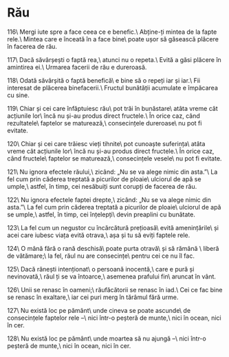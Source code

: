 Rău
====

116\\
Mergi iute spre a face ceea ce e benefic.\\
Abține-ți mintea de la fapte rele.\\
Mintea care e înceată în a face bine\\
poate ușor să găsească plăcere în facerea de rău.

117\\
Dacă săvârșești o faptă rea,\\
atunci nu o repeta.\\
Evită a găsi plăcere în amintirea ei.\\
Urmarea facerii de rău e dureroasă.

118\\
Odată săvârșită o faptă benefică\\
e bine să o repeți iar și iar.\\
Fii interesat de plăcerea binefacerii.\\
Fructul bunătății acumulate e împăcarea cu sine.

119\\
Chiar și cei care înfăptuiesc rău\\
pot trăi în bunăstare\\
atâta vreme cât acțiunile lor\\
încă nu și-au produs direct fructele.\\
În orice caz, când rezultatele\\
faptelor se maturează,\\
consecințele dureroase\\
nu pot fi evitate.

120\\
Chiar și cei care trăiesc vieți tihnite\\
pot cunoaște suferința\\
atâta vreme cât acțiunile lor\\
încă nu și-au produs direct fructele.\\
În orice caz, când fructele\\
faptelor se maturează,\\
consecințele vesele\\
nu pot fi evitate.

121\\
Nu ignora efectele răului,\\
zicând: „Nu se va alege nimic din asta.”\\
La fel cum prin căderea treptată a picurilor de ploaie\\
ulciorul de apă se umple,\\
astfel, în timp, cei nesăbuiți sunt corupți de facerea de rău.

122\\
Nu ignora efectele faptei drepte,\\
zicând: „Nu se va alege nimic din asta.”\\
La fel cum prin căderea treptată a picurilor de ploaie\\
ulciorul de apă se umple,\\
astfel, în timp, cei înțelepți\\
devin preaplini cu bunătate.

123\\
La fel cum un negustor cu încărcătură prețioasă\\
evită amenințările\\
și acei care iubesc viața evită otrava,\\
așa și tu să eviți faptele rele.

124\\
O mână fără o rană deschisă\\
poate purta otravă\\
și să rămână \\
liberă de vătămare;\\
la fel, răul nu are consecințe\\
pentru cei ce nu îl fac.

125\\
Dacă rănești intenționat\\
o persoană inocentă,\\
care e pură și nevinovată,\\
răul ți se va întoarce,\\
asemenea prafului fin\\
aruncat în vânt.

126\\
Unii se renasc în oameni;\\
răufăcătorii se renasc în iad.\\
Cei ce fac bine se renasc în exaltare,\\
iar cei puri merg în tărâmul fără urme.

127\\
Nu există loc pe pământ\\
unde cineva se poate ascunde\\
de consecințele faptelor rele –\\
nici într-o peșteră de munte,\\
nici în ocean, nici în cer.

128\\
Nu există loc pe pământ\\
unde moartea să nu ajungă –\\
nici într-o peșteră de munte,\\
nici în ocean, nici în cer.

